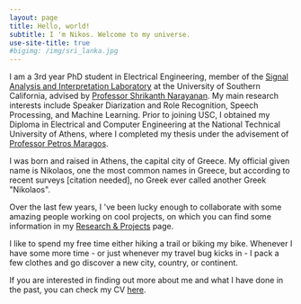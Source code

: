 ```yaml
---
layout: page
title: Hello, world!
subtitle: I 'm Nikos. Welcome to my universe.
use-site-title: true
#bigimg: /img/sri_lanka.jpg
---
```


<!-- ## Who I am -->
I am a 3rd year PhD student in Electrical Engineering, member of the [Signal Analysis and Interpretation Laboratory](https://sail.usc.edu) at the University of Southern California, advised by [Professor Shrikanth Narayanan](https://sail.usc.edu/people/shri.php). My main research interests include Speaker Diarization and Role Recognition, Speech Processing, and Machine Learning. Prior to joining USC, I obtained my Diploma in Electrical and Computer Engineering at the National Technical University of Athens, where I completed my thesis under the advisement of [Professor Petros Maragos](http://cvsp.cs.ntua.gr/maragos/index.shtm).

I was born and raised in Athens, the capital city of Greece. My official given name is Nikolaos, one the most common names in Greece, but according to recent surveys [citation needed], no Greek ever called another Greek "Nikolaos".

<!-- ## What I am doing (and have done) -->
<!-- You can find my CV [here](/resume/NF_cv.pdf) and my one-page resume [here](assets/NF_resume.pdf). -->  

Over the last few years, I 've been lucky enough to collaborate with some amazing people working on cool projects, on which you can find some information in my [Research & Projects](research) page.

I like to spend my free time either hiking a trail or biking my bike. Whenever I have some more time - or just whenever my travel bug kicks in - I pack a few clothes and go discover a new city, country, or continent. 
<!-- If you want some inspiration you can check out my [Traveling](travel) page. -->

If you are interested in finding out more about me and what I have done in the past, you can check my CV [here](/resume/NF_cv.pdf).
